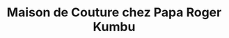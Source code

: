 ---
title: "Maison de Couture chez Papa Roger Kumbu"
url: /kinshasa/maison-de-couture-chez-papa-roger-kumbu/
shop: Schneiderei
---
